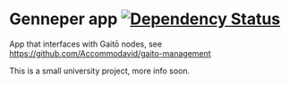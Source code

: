 # Genneper app [![Dependency Status](https://david-dm.org/accommodavid/genneperapp.svg)](https://david-dm.org/accommodavid/genneperapp)
App that interfaces with Gaitō nodes, see https://github.com/Accommodavid/gaito-management

This is a small university project, more info soon.
